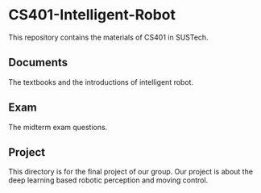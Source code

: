 # CS401-Intelligent-Robot

This repository contains the materials of CS401 in SUSTech. 

## Documents

The textbooks and the introductions of intelligent robot.

## Exam

The midterm exam questions.

## Project

This directory is for the final project of our group. Our project is about the deep learning based robotic perception and moving control. 